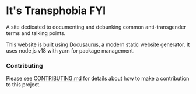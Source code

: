 # It's Transphobia FYI

A site dedicated to documenting and debunking common anti-transgender terms and talking points.

This website is built using [Docusaurus](https://docusaurus.io/), a modern static website generator. It uses node.js v18
with yarn for package management.

### Contributing

Please see [CONTRIBUTING.md](./CONTRIBUTING.md) for details about how to make a contribution to this project.
